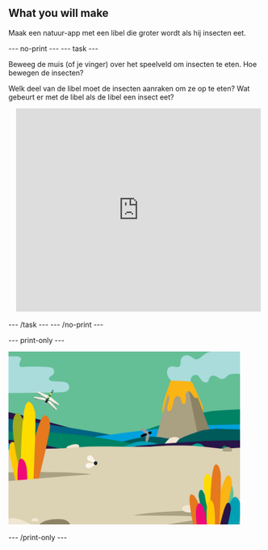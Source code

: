 ## What you will make

Maak een natuur-app met een libel die groter wordt als hij insecten eet.

--- no-print --- --- task ---

<div style="display: flex; flex-wrap: wrap">
<div style="flex-basis: 175px; flex-grow: 1">  
Beweeg de muis (of je vinger) over het speelveld om insecten te eten. Hoe bewegen de insecten?

Welk deel van de libel moet de insecten aanraken om ze op te eten? Wat gebeurt er met de libel als de libel een insect eet?
</div>
<div class="scratch-preview" style="margin-left: 15px;">
  <iframe allowtransparency="true" width="485" height="402" src="https://scratch.mit.edu/projects/embed/521688740/?autostart=false" frameborder="0"></iframe>
</div>
</div>

--- /task --- --- /no-print ---

--- print-only ---

![Voltooid project](images/showcase_static.png)

--- /print-only ---

